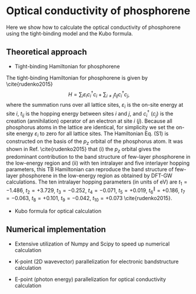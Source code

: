 # Optical conductivity of phosphorene

Here we show how to calculate the optical conductivity of phosphorene using the tight-binding model and the Kubo formula.

## Theoretical approach

- Tight-binding Hamiltonian for phosphorene

The tight-binding Hamiltonian for phosphorene is given by \cite{rudenko2015}
$$H=\sum_{i}\varepsilon_ic_i^{\dag}c_i+\sum_{i\neq j}t_{ij}c_i^{\dag}c_j,$$
where the summation runs over all lattice sites, $\varepsilon_i$ is the on-site energy at site $i$, $t_{ij}$ is the hopping energy between sites $i$ and $j$, and $c_i^{\dag}$ ($c_j$) is the creation (annihilation) operator of an electron at site $i$ ($j$). Because all phosphorus atoms in the lattice are identical, for simplicity we set the on-site energy $\varepsilon_i$ to zero for all lattice sites. The Hamiltonian Eq. (S1) is constructed on the basis of the $p_z$ orbital of the phosphorus atom. It was shown in Ref. \cite{rudenko2015} that (i) the $p_z$ orbital gives the predominant contribution to the band structure of few-layer phosphorene in the low-energy region and (ii) with ten intralayer and five interlayer hopping parameters, this TB Hamiltonian can reproduce the band structure of few-layer phosphorene in the low-energy region as obtained by DFT-GW calculations. The ten intralayer hopping parameters (in units of eV) are $t_{1}=-1.486$, $t_{2}=+3.729$, $t_{3}=-0.252$, $t_{4}=-0.071$, $t_{5}=+0.019$, $t_{6}^{\|}=+0.186$, $t_{7}=-0.063$, $t_{8}=+0.101$, $t_{9}=-0.042$, $t_{10}=+0.073$ \cite{rudenko2015}.

- Kubo formula for optical calculation

## Numerical implementation

- Extensive utilization of Numpy and Scipy to speed up numerical calculation

- K-point (2D wavevector) parallelization for electronic bandstructure calculation

- E-point (photon energy) parallelization for optical conductivity calculation